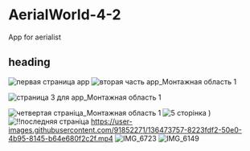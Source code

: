 # AerialWorld-4-2
App for aerialist
## heading
![первая страница app](https://user-images.githubusercontent.com/91852271/136469055-1a5edbd3-0f45-4d8c-afc0-623bff4d0925.png)
![вторая часть app_Монтажная область 1](https://user-images.githubusercontent.com/91852271/136468849-8ab55c89-a6a3-4d8a-9640-fbe66831c363.png)

![страница 3 для app_Монтажная область 1](https://user-images.githubusercontent.com/91852271/136472483-977c48f2-2dc5-4601-8096-44de9e582c1b.png)

![четвертая страніца_Монтажная область 1](https://user-images.githubusercontent.com/91852271/136472362-f00857fa-1870-424d-9c8d-f0e075054ea7.png)
![5 сторінка](https://user-images.githubusercontent.com/91852271/136472377-b1778ce8-143c-46b8-9c7f-75419db64c0d.png)
)
![!!последняя страніца](https://user-images.githubusercontent.com/91852271/136472386-c43943f4-51ac-41e1-aa6d-e17a4173dd2c.png)
https://user-images.githubusercontent.com/91852271/136473757-8223fdf2-50e0-4b95-8145-b64e680f2c2f.mp4
![IMG_6723](https://user-images.githubusercontent.com/91852271/136473787-8f0cb997-a0a0-4c18-b5e3-0d2af3897d57.PNG)
![IMG_6149](https://user-images.githubusercontent.com/91852271/136473828-41e154b1-6ee6-44df-aee9-daa22a03c04a.PNG)
